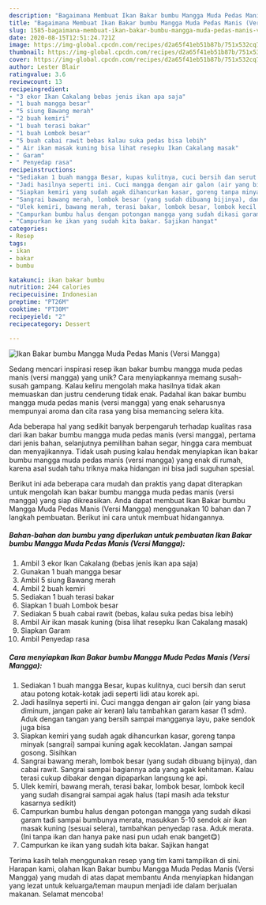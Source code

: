 ```yaml
---
description: "Bagaimana Membuat Ikan Bakar bumbu Mangga Muda Pedas Manis (Versi Mangga) Anti Gagal"
title: "Bagaimana Membuat Ikan Bakar bumbu Mangga Muda Pedas Manis (Versi Mangga) Anti Gagal"
slug: 1585-bagaimana-membuat-ikan-bakar-bumbu-mangga-muda-pedas-manis-versi-mangga-anti-gagal
date: 2020-08-15T12:51:24.721Z
image: https://img-global.cpcdn.com/recipes/d2a65f41eb51b87b/751x532cq70/ikan-bakar-bumbu-mangga-muda-pedas-manis-versi-mangga-foto-resep-utama.jpg
thumbnail: https://img-global.cpcdn.com/recipes/d2a65f41eb51b87b/751x532cq70/ikan-bakar-bumbu-mangga-muda-pedas-manis-versi-mangga-foto-resep-utama.jpg
cover: https://img-global.cpcdn.com/recipes/d2a65f41eb51b87b/751x532cq70/ikan-bakar-bumbu-mangga-muda-pedas-manis-versi-mangga-foto-resep-utama.jpg
author: Lester Blair
ratingvalue: 3.6
reviewcount: 13
recipeingredient:
- "3 ekor Ikan Cakalang bebas jenis ikan apa saja"
- "1 buah mangga besar"
- "5 siung Bawang merah"
- "2 buah kemiri"
- "1 buah terasi bakar"
- "1 buah Lombok besar"
- "5 buah cabai rawit bebas kalau suka pedas bisa lebih"
- " Air ikan masak kuning bisa lihat resepku Ikan Cakalang masak"
- " Garam"
- " Penyedap rasa"
recipeinstructions:
- "Sediakan 1 buah mangga Besar, kupas kulitnya, cuci bersih dan serut atau potong kotak-kotak jadi seperti lidi atau korek api."
- "Jadi hasilnya seperti ini. Cuci mangga dengan air galon (air yang biasa diminum, jangan pake air keran) lalu tambahkan garam kasar (1 sdm). Aduk dengan tangan yang bersih sampai mangganya layu, pake sendok juga bisa"
- "Siapkan kemiri yang sudah agak dihancurkan kasar, goreng tanpa minyak (sangrai) sampai kuning agak kecoklatan. Jangan sampai gosong. Sisihkan"
- "Sangrai bawang merah, lombok besar (yang sudah dibuang bijinya), dan cabai rawit. Sangrai sampai bagiannya ada yang agak kehitaman. Kalau terasi cukup dibakar dengan dipaparkan langsung ke api."
- "Ulek kemiri, bawang merah, terasi bakar, lombok besar, lombok kecil yang sudah disangrai sampai agak halus (tapi masih ada tekstur kasarnya sedikit)"
- "Campurkan bumbu halus dengan potongan mangga yang sudah dikasi garam tadi sampai bumbunya merata, masukkan 5-10 sendok air ikan masak kuning (sesuai selera), tambahkan penyedap rasa. Aduk merata. (Ini tanpa ikan dan hanya pake nasi pun udah enak banget😋)"
- "Campurkan ke ikan yang sudah kita bakar. Sajikan hangat"
categories:
- Resep
tags:
- ikan
- bakar
- bumbu

katakunci: ikan bakar bumbu 
nutrition: 244 calories
recipecuisine: Indonesian
preptime: "PT26M"
cooktime: "PT30M"
recipeyield: "2"
recipecategory: Dessert

---
```



![Ikan Bakar bumbu Mangga Muda Pedas Manis (Versi Mangga)](https://img-global.cpcdn.com/recipes/d2a65f41eb51b87b/751x532cq70/ikan-bakar-bumbu-mangga-muda-pedas-manis-versi-mangga-foto-resep-utama.jpg)

Sedang mencari inspirasi resep ikan bakar bumbu mangga muda pedas manis (versi mangga) yang unik? Cara menyiapkannya memang susah-susah gampang. Kalau keliru mengolah maka hasilnya tidak akan memuaskan dan justru cenderung tidak enak. Padahal ikan bakar bumbu mangga muda pedas manis (versi mangga) yang enak seharusnya mempunyai aroma dan cita rasa yang bisa memancing selera kita.

Ada beberapa hal yang sedikit banyak berpengaruh terhadap kualitas rasa dari ikan bakar bumbu mangga muda pedas manis (versi mangga), pertama dari jenis bahan, selanjutnya pemilihan bahan segar, hingga cara membuat dan menyajikannya. Tidak usah pusing kalau hendak menyiapkan ikan bakar bumbu mangga muda pedas manis (versi mangga) yang enak di rumah, karena asal sudah tahu triknya maka hidangan ini bisa jadi suguhan spesial.




Berikut ini ada beberapa cara mudah dan praktis yang dapat diterapkan untuk mengolah ikan bakar bumbu mangga muda pedas manis (versi mangga) yang siap dikreasikan. Anda dapat membuat Ikan Bakar bumbu Mangga Muda Pedas Manis (Versi Mangga) menggunakan 10 bahan dan 7 langkah pembuatan. Berikut ini cara untuk membuat hidangannya.

<!--inarticleads1-->

##### Bahan-bahan dan bumbu yang diperlukan untuk pembuatan Ikan Bakar bumbu Mangga Muda Pedas Manis (Versi Mangga):

1. Ambil 3 ekor Ikan Cakalang (bebas jenis ikan apa saja)
1. Gunakan 1 buah mangga besar
1. Ambil 5 siung Bawang merah
1. Ambil 2 buah kemiri
1. Sediakan 1 buah terasi bakar
1. Siapkan 1 buah Lombok besar
1. Sediakan 5 buah cabai rawit (bebas, kalau suka pedas bisa lebih)
1. Ambil  Air ikan masak kuning (bisa lihat resepku Ikan Cakalang masak)
1. Siapkan  Garam
1. Ambil  Penyedap rasa




<!--inarticleads2-->

##### Cara menyiapkan Ikan Bakar bumbu Mangga Muda Pedas Manis (Versi Mangga):

1. Sediakan 1 buah mangga Besar, kupas kulitnya, cuci bersih dan serut atau potong kotak-kotak jadi seperti lidi atau korek api.
1. Jadi hasilnya seperti ini. Cuci mangga dengan air galon (air yang biasa diminum, jangan pake air keran) lalu tambahkan garam kasar (1 sdm). Aduk dengan tangan yang bersih sampai mangganya layu, pake sendok juga bisa
1. Siapkan kemiri yang sudah agak dihancurkan kasar, goreng tanpa minyak (sangrai) sampai kuning agak kecoklatan. Jangan sampai gosong. Sisihkan
1. Sangrai bawang merah, lombok besar (yang sudah dibuang bijinya), dan cabai rawit. Sangrai sampai bagiannya ada yang agak kehitaman. Kalau terasi cukup dibakar dengan dipaparkan langsung ke api.
1. Ulek kemiri, bawang merah, terasi bakar, lombok besar, lombok kecil yang sudah disangrai sampai agak halus (tapi masih ada tekstur kasarnya sedikit)
1. Campurkan bumbu halus dengan potongan mangga yang sudah dikasi garam tadi sampai bumbunya merata, masukkan 5-10 sendok air ikan masak kuning (sesuai selera), tambahkan penyedap rasa. Aduk merata. (Ini tanpa ikan dan hanya pake nasi pun udah enak banget😋)
1. Campurkan ke ikan yang sudah kita bakar. Sajikan hangat




Terima kasih telah menggunakan resep yang tim kami tampilkan di sini. Harapan kami, olahan Ikan Bakar bumbu Mangga Muda Pedas Manis (Versi Mangga) yang mudah di atas dapat membantu Anda menyiapkan hidangan yang lezat untuk keluarga/teman maupun menjadi ide dalam berjualan makanan. Selamat mencoba!
